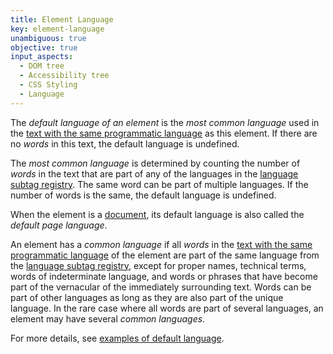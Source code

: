 ```yaml
---
title: Element Language
key: element-language
unambiguous: true
objective: true
input_aspects:
  - DOM tree
  - Accessibility tree
  - CSS Styling
  - Language
---
```


The _default language of an element_ is the _most common language_ used in the [text with the same programmatic language][] as this element. If there are no _words_ in this text, the default language is undefined.

The _most common language_ is determined by counting the number of _words_ in the text that are part of any of the languages in the [language subtag registry][]. The same word can be part of multiple languages. If the number of words is the same, the default language is undefined.

When the element is a [document][], its default language is also called the _default page language_.

An element has a _common language_ if all _words_ in the [text with the same programmatic language][] of the element are part of the same language from the [language subtag registry][], except for proper names, technical terms, words of indeterminate language, and words or phrases that have become part of the vernacular of the immediately surrounding text. Words can be part of other languages as long as they are also part of the unique language. In the rare case where all words are part of several languages, an element may have several _common languages_.

For more details, see [examples of default language](/pages/examples/default-element-language/).

[document]: https://dom.spec.whatwg.org/#document-element 'DOM document element, as of 2020/06/05'
[language subtag registry]: http://www.iana.org/assignments/language-subtag-registry/language-subtag-registry 'Language Subtag Registry'
[text with the same programmatic language]: #text-same-language 'Definition of Text With the Same Programmatic Language'
